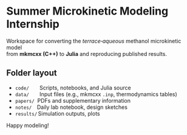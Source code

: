 # Summer Microkinetic Modeling Internship

Workspace for converting the *terrace‑aqueous* methanol microkinetic model  
from **mkmcxx (C++)** to **Julia** and reproducing published results.

## Folder layout
- `code/`  Scripts, notebooks, and Julia source
- `data/`  Input files (e.g., mkmcxx `.inp`, thermodynamics tables)
- `papers/`  PDFs and supplementary information
- `notes/` Daily lab notebook, design sketches
- `results/` Simulation outputs, plots

Happy modeling!
